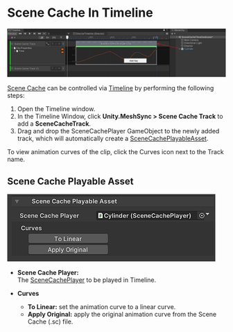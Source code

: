 # Scene Cache In Timeline

![Menu](../images/SceneCacheInTimeline.png)

[Scene Cache](SceneCache.md) can be controlled via 
[Timeline](https://docs.unity3d.com/Packages/com.unity.timeline@latest) 
by performing the following steps:

1. Open the Timeline window.
1. In the Timeline Window, click **Unity.MeshSync > Scene Cache Track** 
   to add a **SceneCacheTrack**.
1. Drag and drop the SceneCachePlayer GameObject to the newly added track, 
   which will automatically create a [SceneCachePlayableAsset](#scene-cache-playable-asset).

To view animation curves of the clip, click the Curves icon next to the Track name.

## Scene Cache Playable Asset

![SceneCachePlayableAsset](../images/SceneCachePlayableAsset.png)

- **Scene Cache Player:**  
The [SceneCachePlayer](SceneCache.md#scene-cache-player) to be played in Timeline.

- **Curves**  
  - **To Linear:** set the animation curve to a linear curve.
  - **Apply Original:** apply the original animation curve from the Scene Cache (.sc) file.






